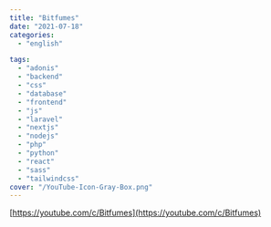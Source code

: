 ```yaml
---
title: "Bitfumes"
date: "2021-07-18"
categories:
  - "english"

tags:
  - "adonis"
  - "backend"
  - "css"
  - "database"
  - "frontend"
  - "js"
  - "laravel"
  - "nextjs"
  - "nodejs"
  - "php"
  - "python"
  - "react"
  - "sass"
  - "tailwindcss"
cover: "/YouTube-Icon-Gray-Box.png"
---
```


[https://youtube.com/c/Bitfumes](https://youtube.com/c/Bitfumes)
